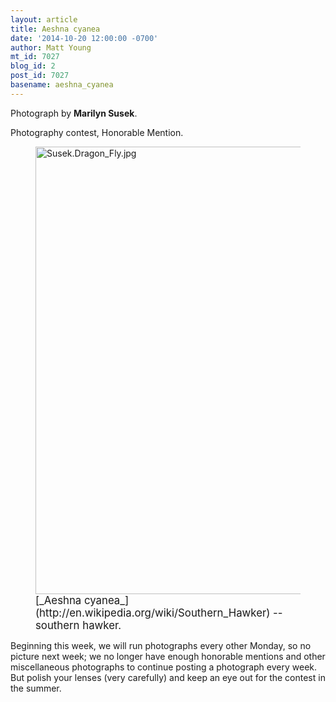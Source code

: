 ```yaml
---
layout: article
title: Aeshna cyanea
date: '2014-10-20 12:00:00 -0700'
author: Matt Young
mt_id: 7027
blog_id: 2
post_id: 7027
basename: aeshna_cyanea
---
```

Photograph by **Marilyn Susek**.

Photography contest, Honorable Mention.

<figure>
<img src="{{ site.baseurl }}/uploads/2014/Susek.Dragon_Fly.jpg" alt="Susek.Dragon_Fly.jpg" width="600" height="716" />
<figcaption markdown="span">
<big>[_Aeshna cyanea_](http://en.wikipedia.org/wiki/Southern_Hawker) -- southern hawker.</big>

</figcaption>
</figure>

Beginning this week, we will run photographs every other Monday, so no picture next week; we no longer have enough honorable mentions and other miscellaneous photographs to continue posting a photograph every week. But polish your lenses (very carefully) and keep an eye out for the contest in the summer.
